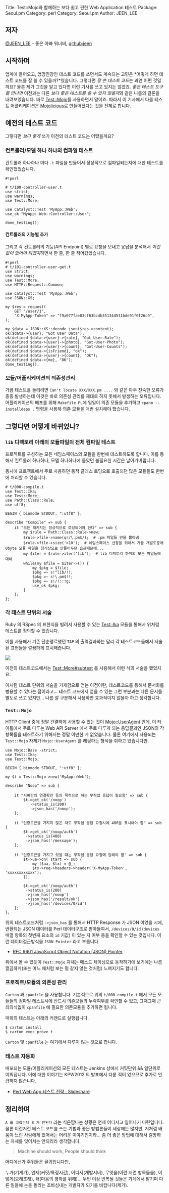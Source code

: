 Title:    Test::Mojo와 함께하는 보다 쉽고 편한 Web Application 테스트
Package:  Seoul.pm
Category: perl
Category: Seoul.pm
Author:   JEEN_LEE


저자
-----

[@JEEN_LEE][twitter-jeen_lee] - 좋은 아빠 워너비, [github:jeen][github-jeen]


시작하며
---------

업계에 들어오고, 엉망진창인 테스트 코드를 쓰면서도 계속되는 고민은
*어떻게 하면 테스트 코드를 잘 쓸 수 있을까?*였습니다.
그렇다면 *잘 쓴 테스트 코드*는 과연 어떤 것일까요?
물론 제가 그것을 알고 있다면 이런 기사를 쓰고 있지는 않겠죠.
*좋은 테스트 도구를 만나면* 이전과는 다른 *보다 좋은 테스트를 쓸 수 있지 않을까*와 같은 나름의 결론을 내려보았습니다.
바로 [Test::Mojo][cpan-test-mojo]를 사용하면서 말이죠.
따라서 이 기사에서 다룰 테스트 어플리케이션은
[Mojolicious][home-mojolicious]로 만들어졌다는 것을 전제로 합니다.


예전의 테스트 코드
-------------------

그렇다면 *보다 좋게* 쓰기 이전의 테스트 코드는 어땠을까요?


### 컨트롤러/모델 하나 하나의 컴파일 테스트

컨트롤러 하나하나 마다 `.t` 파일을 만들어서 정상적으로 컴파일되는지에 대한 테스트를 확인했었습니다.

    #!perl

    # t/100-controller-user.t
    use strict;
    use warnings;
    use Test::More;

    use Catalyst::Test 'MyApp::Web';
    use_ok "MyApp::Web::Controller::User";

    done_testing();


#### 컨트롤러의 기능별 추가

그리고 각 컨트롤러의 기능(API Endpoint) 별로 요청을 보내고 응답을
분석해서 *이런 값이 있어야 되겠지*하면서 한 줄, 한 줄 적어갔었습니다.

    #!perl
    # t/101-controller-user-get.t
    use strict;
    use warnings;
    use Test::More;
    use HTTP::Request::Common;

    use Catalyst::Test 'MyApp::Web';
    use JSON::XS;

    my $res = request(
        GET "/user/1",
        "X-MyApp-Token" => "f9a077fae03cf63bc4b351344531bde91f0f26c9",
    );

    my $data = JSON::XS::decode_json($res->content);
    ok($data->{user}, "Got User Data");
    ok(defined $data->{user}->{rate}, "Got User-Rate");
    ok(defined $data->{user}->{photo}, "Got-User-Photo");
    ok(defined $data->{user}->{count}, "Got-User-Counts");
    ok(defined $data->{isFriend}, "ok");
    ok(defined $data->{user}->{count}, "Ok");
    ok(defined $data->{me}, "OK");
    done_testing();


### 모듈/어플리케이션의 의존성관리

가끔 테스트를 돌리려면 `Can't locate XXX/XXX.pm ....` 와 같은 아주 친숙한 오류가
종종 발생하는데 이것은 바로 의존성 관리를 제대로 하지 못해서 발생하는 오류입니다.
어플리케이션의 배포를 위해 `Makefile.PL`에 일일이 의존 모듈을 추가하고
`cpanm --installdeps .` 명령을 사용해 의존 모듈을 매번 설치해야 했습니다.


그렇다면 어떻게 바뀌었나?
--------------------------

### `lib` 디렉토리 아래의 모듈파일의 전체 컴파일 테스트

프로젝트를 구성하는 모든 네임스페이스의 모듈을 한번에 테스트하도록 합니다.
이를 통해서 컨트롤러 하나하나, 모델 하나하나에 들였던 불필요한 시간은 날아가버립니다.
 
동시에 프로젝트에서 주로 사용하던 동적 클래스 로딩으로 호출되던 많은 모듈들도 한번에 처리할 수 있습니다.


```
# t/000-compile.t
use Test::Ika;
use Test::More;
use Path::Class::Rule;
use utf8;

BEGIN { binmode STDOUT, ":utf8" };

describe "Compile" => sub {
    it "모든 패키지는 정상적으로 로딩되어야 한다" => sub {
        my $rule = Path::Class::Rule->new;
        $rule->file->name(qr/\.pm$/);  # .pm 파일들 만을 뽑아냄
        $rule->file->size('>10');  # 네임스페이스 선정을 위해서 가끔 개발도중에 0byte 모듈 파일을 형식상으로 만들어두던 습관때문에...
        my $iter = $rule->iter('lib');  # lib 디렉토리 하위의 모든 파일들에 대해
        while(my $file = $iter->()) {
            my $pkg = $file;
            $pkg =~ s!^lib/!!;
            $pkg =~ s!\.pm$!!;
            $pkg =~ s!/!::!g;
            use_ok $pkg;
        }
    };
};
```

### 각 테스트 단위의 서술

Ruby 의 RSpec 의 표현식을 빌려서 사용할 수 있는 [Test::Ika](https://metacpan.org/pod/Test::Ika) 모듈을
통해서 위처럼 테스트를 정의할 수 있습니다. 

이를 사용해서 기존 단순명료했던 `TAP` 의 출력결과와는 달리 각 테스트코드들에서 서술된 표현들을 깔끔하게 표시해줍니다.

![](https://dl.dropboxusercontent.com/u/262117/adv-pic-003.png)

이전의 테스트코드에서는 [Test::More#subtest](https://metacpan.org/pod/Test::More) 를 사용해서 이런 식의 서술을 했었지요.

이처럼 테스트 단위의 서술을 기재함으로 얻는 이점이란, 테스트코드를 통해서 문서화를 병용할 수 있다는 점이라고...
테스트 코드에서 얻을 수 있는 그런 부분과는 다른 문서를 별도로 쓰고 있지만...
나름 잘 구분해서 사용하면 효과적이지 않을까 하고 생각합니다.

### `Test::Mojo`

HTTP Client 중에 정말 간결하게 사용할 수 있는 것이 [Mojo::UserAgent](https://metacpan.org/pod/Mojo::UserAgent) 인데,
이 타이틀에서 주로 다루는 Web API Server 에서 주로 다루게 되는 응답결과인
JSON의 각 항목들을 테스트하기 위해서는 정말 이만한 게 없었습니다.
물론 여기에서 사용되는 `Test::Mojo` 자체가 `Mojo::UserAgent` 를 래핑하는 형식을 취하고 있습니다만.

```
use Mojo::Base -strict;
use Test::Ika;
use Test::Mojo;

BEGIN { binmode STDOUT, ":utf8" };

my $t = Test::Mojo->new('MyApp::Web');

describe "Noop" => sub {

    it "서버간의 연결확인 등의 목적으로 하는 무작업 응답이 필요함" => sub {
        $t->get_ok('/noop')
           ->status_is(200)
           ->json_has('/noop');
    };

    it "인증토큰을 가지지 않은 채로 무작업 응답 요청시에 400을 표시해야 함" => sub {
        $t->get_ok('/noop/auth')
         ->status_is(400)
         ->json_has('/message');
    };

    it "인증토큰을 가지고 있을 때는 무작업 응답 요청에 답해야 함" => sub {
        $t->ua->on( start => sub {
            my ($ua, $tx) = @_;
            $tx->req->headers->header('X-MyApp-Token', 'xxxxxxxxxxxx');
        });

        $t->get_ok('/noop/auth')
         ->status_is(200)
         ->json_has('/noop')
         ->json_has('/result/ok')
         ->json_has('/devices/0/id')
    };
};
```

위의 테스트코드처럼 `->json_has` 를 통해서 HTTP Response 가 JSON 이었을 시에,
반환되는 JSON 데이터를 Perl 데이터구조로 받아들여서,
`/devices/0/id` (`devices` 배열 항목의 첫번째 요소의 `id` 키값) 이 있는 지 여부 등을 확인할 수 있는 것입니다.
이런 데이터접근방식을 `JSON Pointer` 라고 부릅니다 

- [RFC 9601  JavaScript Object Notation (JSON) Pointer](http://tools.ietf.org/html/rfc6901)

위에서 볼 수 있듯이 `Test::Mojo` 자체는 메소드 체이닝으로 동작하기에
보기에는 나름 깔끔하게(또는 여느 때처럼 보는 펄 같지 않는 것처럼) 느껴지기도 합니다.
 

### 프로젝트/모듈의 의존성 관리

`Carton` 과 `cpanfile` 을 사용합니다.
기본적으로 위의 `t/000-compile.t` 에서 모든 모듈들의 컴파일 테스트시에
반드시 의존모듈의 누락여부를 확인할 수 있고,
그때그때 큰 죄의식없이 `cpanfile` 에 필요한 의존모듈을 추가하면 됩니다.

매회의 테스트는 아래의 커맨드로 실행됩니다.

```
$ carton install
$ carton exec prove t
```

`Carton` 및 `cpanfile` 는 여기에서 다루지 않는 것으로 합니다.

### 테스트 자동화

배포되는 모듈/어플리케이션의 모든 테스트는 Jenkins 상에서 커밋단위 && 일단위로 이뤄집니다.
이에 대한 이야기는 KPW2012 의 발표에서 다룬 적이 있으므로 추가로 언급하지 않습니다.

- [Perl Web App 테스트 전략 : Slideshare ](http://www.slideshare.net/JEEN/perl-web-app)

정리하며
---------

`A 를 고쳤는데 B 가 안된다` 라는 식은땀나는 상황은 언제 어디서고 일어나기 마련입니다.
물론 이런저런 테스트 코드를 쓰는 기법과 좋은 방법론들이 세상에는 많지만,
저처럼 배움이 느린 사람에게 있어서는 어려운 이야기인지라...
좀 더 좋은 방법에 대해서 갈망하는 자세를 잊어서는 안되리라 생각합니다.

> Machine should work, People should think

어디에선가 주워들은 글귀입니다만,

누가(기계가), 언제(커밋/특정시간), 어디서(개발서버), 무엇을(이런 저런 항목들을), 어떻게(요래조래), 왜(마음의 평화를 위해)...
두번 이상 반복될 것들은 기계에서 맡기며 다른 일들에 눈을 돌리는 조바심내는 개발자가 되기를 바랍니다(제가).


[cpan-test-mojo]:           https://metacpan.org/module/Test::Mojo
[github-jeen]:              https://github.com/jeen
[home-mojolicious]:         http://mojolicio.us/
[twitter-jeen_lee]:         http://twitter.com/#!/JEEN_LEE
